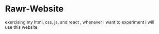 # Rawr-Website
exercising my html, css, js, and react , whenever i want to experiment i will use this website 
